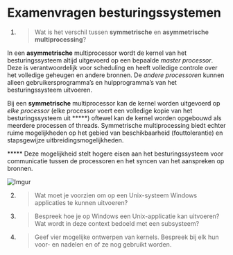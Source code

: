 # Examenvragen besturingssystemen



1. > Wat is het verschil tussen **symmetrische** en **asymmetrische** **multiprocessing**?

In een **asymmetrische** multiprocessor wordt de kernel van het besturingssysteem altijd uitgevoerd op een bepaalde *master processor*. Deze is verantwoordelijk voor scheduling en heeft volledige controle over het volledige geheugen en andere bronnen. De *andere processoren* kunnen alleen gebruikersprogramma’s en hulpprogramma’s van het besturingssysteem uitvoeren.

Bij een **symmetrische** multiprocessor kan de kernel worden uitgevoerd op *elke processor* (elke processor voert een volledige kopie van het besturingssysteem uit *****) oftewel kan de kernel worden opgebouwd als meerdere processen of threads. Symmetrische multiprocessing biedt echter ruime mogelijkheden op het gebied van beschikbaarheid (fouttolerantie) en stapsgewijze uitbreidingsmogelijkheden.

***** Deze mogelijkheid stelt hogere eisen aan het besturingssysteem voor communicatie tussen de processoren en het syncen van het aanspreken op bronnen.

![Imgur](https://imgur.com/acPC69G.png)



2. > Wat moet je voorzien om op een Unix-systeem Windows applicaties te kunnen uitvoeren?

3. > Bespreek hoe je op Windows een Unix-applicatie kan uitvoeren? Wat wordt in deze context bedoeld
   > met een subsysteem?

4. > Geef vier mogelijke ontwerpen van kernels. Bespreek bij elk hun voor- en nadelen en of ze nog
   > gebruikt worden.